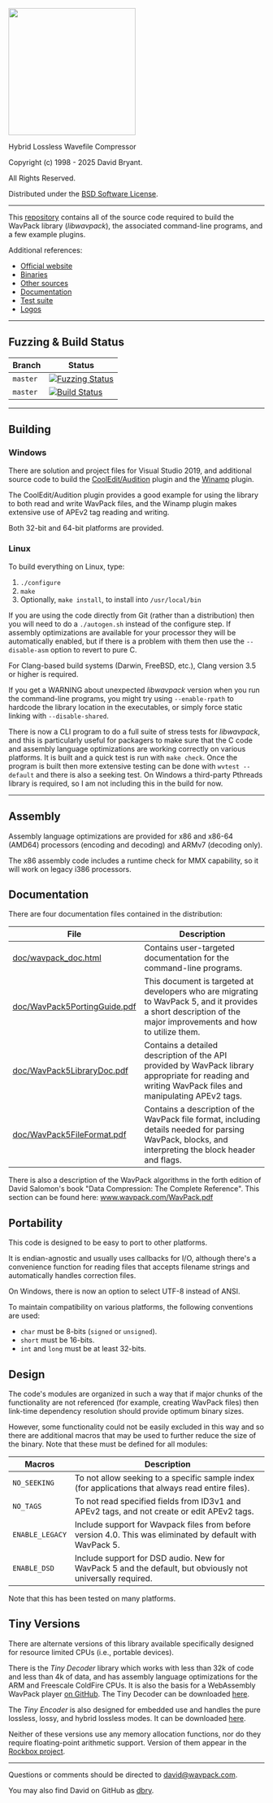 <img src="https://www.wavpack.com/logos/wavpacklogo-with-theme.svg" width="250"></img>

Hybrid Lossless Wavefile Compressor

Copyright (c) 1998 - 2025 David Bryant.

All Rights Reserved.

Distributed under the [BSD Software License](https://github.com/dbry/WavPack/blob/master/license.txt).

---

This [repository](https://github.com/dbry/WavPack) contains all of the source code required to build the WavPack library (_libwavpack_), the associated command-line programs, and a few example plugins.

Additional references:

* [Official website](http://wavpack.com/)
* [Binaries](http://wavpack.com/downloads.html#binaries)
* [Other sources](http://wavpack.com/downloads.html#sources)
* [Documentation](http://wavpack.com/downloads.html#documentation)
* [Test suite](http://www.rarewares.org/wavpack/test_suite.zip)
* [Logos](http://wavpack.com/downloads.html#logos)

---

## Fuzzing & Build Status

| Branch         | Status                                                                                                                                                                          |
|----------------|---------------------------------------------------------------------------------------------------------------------------------------------------------------------------------|
| `master`       | [![Fuzzing Status](https://oss-fuzz-build-logs.storage.googleapis.com/badges/wavpack.svg)](https://bugs.chromium.org/p/oss-fuzz/issues/list?sort=-opened&can=1&q=proj:wavpack)  |
| `master`       | [![Build Status](https://github.com/dbry/WavPack/actions/workflows/build.yml/badge.svg?event=push)](https://github.com/dbry/WavPack/actions)                                                                     |

---

## Building

### Windows

There are solution and project files for Visual Studio 2019, and additional source code to build the [CoolEdit/Audition](https://github.com/dbry/WavPack/tree/master/audition) plugin and the [Winamp](https://github.com/dbry/WavPack/tree/master/winamp) plugin.

The CoolEdit/Audition plugin provides a good example for using the library to both read and write WavPack files, and the Winamp plugin makes extensive use of APEv2 tag reading and writing.

Both 32-bit and 64-bit platforms are provided.

### Linux

To build everything on Linux, type:

1. `./configure`
2. `make`
3. Optionally, `make install`, to install into `/usr/local/bin`

If you are using the code directly from Git (rather than a distribution) then you will need to do a `./autogen.sh` instead of the configure step. If assembly optimizations are available for your processor they will be automatically enabled, but if there is a problem with them then use the `--disable-asm` option to revert to pure C.

For Clang-based build systems (Darwin, FreeBSD, etc.), Clang version 3.5 or higher is required.

If you get a WARNING about unexpected _libwavpack_ version when you run the command-line programs, you might try using `--enable-rpath` to hardcode the library location in the executables, or simply force static linking with `--disable-shared`.

There is now a CLI program to do a full suite of stress tests for _libwavpack_, and this is particularly useful for packagers to make sure that the C code and assembly language optimizations are working correctly on various platforms. It is built and a quick test is run with `make check`. Once the program is built then more extensive testing can be done with `wvtest --default` and there is also a seeking test. On Windows a third-party Pthreads library is required, so I am not including this in the build for now.

---

## Assembly

Assembly language optimizations are provided for x86 and x86-64 (AMD64) processors (encoding and decoding) and ARMv7 (decoding only).

The x86 assembly code includes a runtime check for MMX capability, so it will work on legacy i386 processors.

## Documentation

There are four documentation files contained in the distribution:

| File                         | Description                                                                                                                                                   |
|------------------------------|---------------------------------------------------------------------------------------------------------------------------------------------------------------|
| [doc/wavpack_doc.html](https://github.com/dbry/WavPack/blob/master/doc/wavpack_doc.html)         | Contains user-targeted documentation for the command-line programs.                                                                                            |
| [doc/WavPack5PortingGuide.pdf](https://github.com/dbry/WavPack/blob/master/doc/WavPack5PortingGuide.pdf) | This document is targeted at developers who are migrating to WavPack 5, and it provides a short description of the major improvements and how to utilize them. |
| [doc/WavPack5LibraryDoc.pdf](https://github.com/dbry/WavPack/blob/master/doc/WavPack5LibraryDoc.pdf)   | Contains a detailed description of the API provided by WavPack library appropriate for reading and writing WavPack files and manipulating APEv2 tags.              |
| [doc/WavPack5FileFormat.pdf](https://github.com/dbry/WavPack/blob/master/doc/WavPack5FileFormat.pdf)   | Contains a description of the WavPack file format, including details needed for parsing WavPack, blocks, and interpreting the block header and flags.            |

There is also a description of the WavPack algorithms in the forth edition of David Salomon's book "Data Compression: The Complete Reference". This section can be found here: www.wavpack.com/WavPack.pdf

## Portability

This code is designed to be easy to port to other platforms.

It is endian-agnostic and usually uses callbacks for I/O, although there's a convenience function for reading files that accepts filename strings and automatically handles correction files.

On Windows, there is now an option to select UTF-8 instead of ANSI.

To maintain compatibility on various platforms, the following conventions are used:
* `char` must be 8-bits (`signed` or `unsigned`).
* `short` must be 16-bits.
* `int` and `long` must be at least 32-bits.

## Design

The code's modules are organized in such a way that if major chunks of the functionality are not referenced (for example, creating WavPack files) then link-time dependency resolution should provide optimum binary sizes.

However, some functionality could not be easily excluded in this way and so there are additional macros that may be used to further reduce the size of the binary. Note that these must be defined for all modules:

| Macros          | Description                                                                                                |
|-----------------|------------------------------------------------------------------------------------------------------------|
| `NO_SEEKING`    | To not allow seeking to a specific sample index (for applications that always read entire files).          |
| `NO_TAGS`       | To not read specified fields from ID3v1 and APEv2 tags, and not create or edit APEv2 tags.                 |
| `ENABLE_LEGACY` | Include support for Wavpack files from before version 4.0. This was eliminated by default with WavPack 5. |
| `ENABLE_DSD`    | Include support for DSD audio. New for WavPack 5 and the default, but obviously not universally required. |

Note that this has been tested on many platforms.

## Tiny Versions

There are alternate versions of this library available specifically designed for resource limited CPUs (i.e., portable devices).

There is the _Tiny Decoder_ library which works with less than 32k of code and less than 4k of data, and has assembly language optimizations for the ARM and Freescale ColdFire CPUs. It is also the basis for a WebAssembly WavPack player [on GitHub](https://github.com/soiaf/WebAssembly-WavPack). The Tiny Decoder can be downloaded [here](https://www.wavpack.com/tiny_decoder.zip).

The _Tiny Encoder_ is also designed for embedded use and handles the pure lossless, lossy, and hybrid lossless modes. It can be downloaded [here](https://www.wavpack.com/tiny_encoder.zip).

Neither of these versions use any memory allocation functions, nor do they require floating-point arithmetic support. Version of them appear in the [Rockbox project](https://www.rockbox.org/).

---

Questions or comments should be directed to david@wavpack.com.

You may also find David on GitHub as [dbry](https://github.com/dbry).
